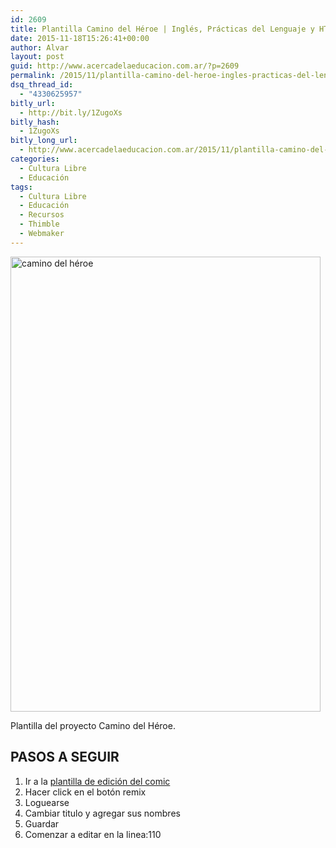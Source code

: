 ```yaml
---
id: 2609
title: Plantilla Camino del Héroe | Inglés, Prácticas del Lenguaje y HTML
date: 2015-11-18T15:26:41+00:00
author: Alvar
layout: post
guid: http://www.acercadelaeducacion.com.ar/?p=2609
permalink: /2015/11/plantilla-camino-del-heroe-ingles-practicas-del-lenguaje-y-html/
dsq_thread_id:
  - "4330625957"
bitly_url:
  - http://bit.ly/1ZugoXs
bitly_hash:
  - 1ZugoXs
bitly_long_url:
  - http://www.acercadelaeducacion.com.ar/2015/11/plantilla-camino-del-heroe-ingles-practicas-del-lenguaje-y-html/
categories:
  - Cultura Libre
  - Educación
tags:
  - Cultura Libre
  - Educación
  - Recursos
  - Thimble
  - Webmaker
---
```

<img class="wp-image-2610 alignleft" src="http://www.acercadelaeducacion.com.ar/wp-content/uploads/2015/11/d157rqmxrxj6ey.cloudfront.net-amaciel-14577-_001.png" alt="camino del héroe" width="496" height="728" />

Plantilla del proyecto Camino del Héroe.

## PASOS A SEGUIR

1. Ir a la <a href="https://d157rqmxrxj6ey.cloudfront.net/amaciel/14577/">plantilla de edición del comic</a>
2. Hacer click en el botón remix
3. Loguearse
4. Cambiar titulo y agregar sus nombres
5. Guardar
6. Comenzar a editar en la linea:110